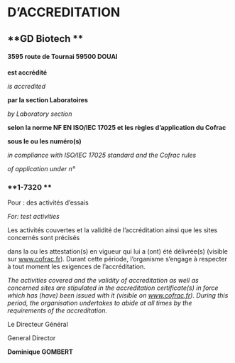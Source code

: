 # D’ACCREDITATION
## **GD Biotech **
#### 3595 route de Tournai 59500 DOUAI

**est accrédité**

_is accredited_

**par la section Laboratoires**

_by Laboratory section_

**selon la norme NF EN ISO/IEC 17025 et les règles d’application du Cofrac**

**sous le ou les numéro(s)**

_in compliance with ISO/IEC 17025 standard and the Cofrac rules_

_of application under n°_
### **1-7320 **

Pour : des activités d’essais

_For: test activities_

Les activités couvertes et la validité de l’accréditation ainsi que les sites concernés sont précisés

dans la ou les attestation(s) en vigueur qui lui a (ont) été délivrée(s) (visible sur www.cofrac.fr).
Durant cette période, l’organisme s’engage à respecter à tout moment les exigences de l’accréditation.

_The activities covered and the validity of accreditation as well as concerned sites are stipulated_
_in the accreditation certificate(s) in force which has (have) been issued with it (visible on www.cofrac.fr)._
_During this period, the organisation undertakes to abide at all times by the requirements of the accreditation._

Le Directeur Général

General Director

**Dominique GOMBERT**

